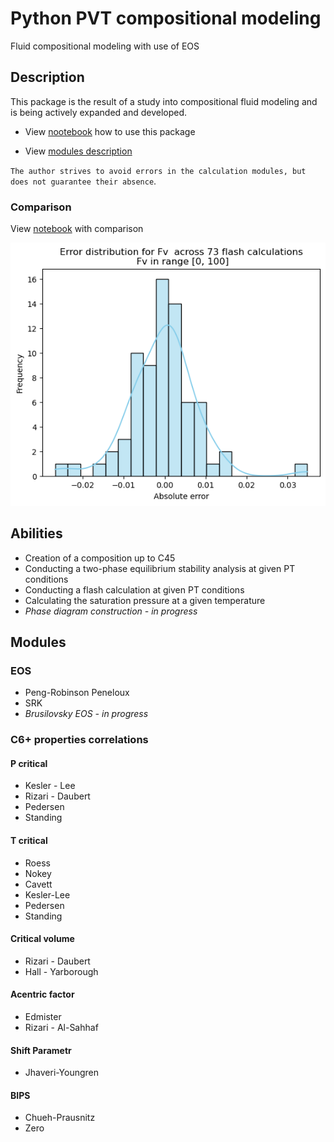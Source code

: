 # Python PVT сompositional modeling  #

Fluid compositional modeling with use of EOS


## Description ##

This package is the result of a study into compositional fluid modeling and is being actively expanded and developed.

* View [nootebook](https://github.com/SidorenkoDD/BlackBoxFluid/blob/main/code/exmp_notebooks/exmp_how_to_use.ipynb) how to use this package

* View [modules description](https://github.com/SidorenkoDD/BlackBoxFluid/blob/main/MODULES.md)



``The author strives to avoid errors in the calculation modules, but does not guarantee their absence``.

### Comparison ###
View [notebook](https://github.com/SidorenkoDD/BlackBoxFluid/blob/main/code/exmp_notebooks/exmp_pvtsim_comparison.ipynb) with comparison

![Two phase flash calculation comparison for Fv](./images/Fv_hist_error.png)


## Abilities ##

* Creation of a composition up to C45
* Conducting a two-phase equilibrium stability analysis at given PT conditions
* Conducting a flash calculation at given PT conditions
* Calculating the saturation pressure at a given temperature
* *Phase diagram construction - in progress*



## Modules ##

### EOS ###
* Peng-Robinson Peneloux
* SRK
* *Brusilovsky EOS -  in progress*


###  С6+ properties correlations  ###

#### P critical ####
* Kesler - Lee
* Rizari - Daubert
* Pedersen
* Standing

#### T critical ####
* Roess
* Nokey
* Cavett
* Kesler-Lee
* Pedersen
* Standing

#### Critical volume ####
* Rizari - Daubert
* Hall - Yarborough

#### Acentric factor ####
* Edmister
* Rizari - Al-Sahhaf

#### Shift Parametr ####
* Jhaveri-Youngren

#### BIPS ####
* Chueh-Prausnitz
* Zero






